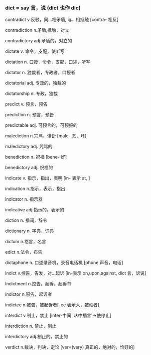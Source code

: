 ### dict = say 言，说 (dict 也作 dic)

contradict v.反驳，同...相矛盾, 与...相抵触 [contra- 相反]

contradiction n.矛盾,抵触，对立

contradictory adj.矛盾的，对立的

dictate v. 命令，支配，使听写

dictation  n. 口授，命令，支配，口述，听写

dictator n. 独裁者，专政者，口授者

dictatorial adj.  专政的，独裁的

dictatorship n. 专政，独裁

predict v. 预言，预告

prediction n. 预言，预告

predictable adj. 可预言的，可预报的

malediction n.咒骂，诽谤 [male- 恶，坏]

maledictory adj. 咒骂的

benediction n. 祝福 [bene- 好]

benedictory adj. 祝福的

indicate v. 指示，指出，表明 [in-  表示 at, ]

indication n.指示，表示，指出

indicator n. 指示器

indicative adj.指示的，表示的

diction n. 措词，辞令

dictionary n. 字典，词典

dictum n.格言，名言

edict n.法令，布告

dictaphone n. 口述录音机，录音电话机 [phone 声音，电话]

indict v.控告，告发，对...起诉 [in-表示 on,upon,against, dict 言，诉说]

Indictment n.控告，起诉，起诉书

indictor n.原告，起诉者

indictee n.被告，被起诉者[-ee 表示人，被动者]

interdict v.制止，禁止 [inter-中间 '从中插言'->使停止]

interdiction n. 禁止，制止

interdictory adj.制止的，禁止的

verdict n.裁决，判决，定论 [ver=(very) 真正的，绝对的，恰好的]





